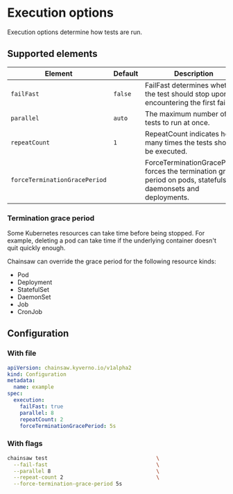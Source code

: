# Execution options

Execution options determine how tests are run.

## Supported elements

| Element | Default | Description |
|---|---|---|
| `failFast` | `false` | FailFast determines whether the test should stop upon encountering the first failure. |
| `parallel` | `auto` | The maximum number of tests to run at once. |
| `repeatCount` | `1` | RepeatCount indicates how many times the tests should be executed. |
| `forceTerminationGracePeriod` | | ForceTerminationGracePeriod forces the termination grace period on pods, statefulsets, daemonsets and deployments. |

### Termination grace period

Some Kubernetes resources can take time before being stopped. For example, deleting a pod can take time if the underlying container doesn't quit quickly enough.

Chainsaw can override the grace period for the following resource kinds:

- Pod
- Deployment
- StatefulSet
- DaemonSet
- Job
- CronJob

## Configuration

### With file

```yaml
apiVersion: chainsaw.kyverno.io/v1alpha2
kind: Configuration
metadata:
  name: example
spec:
  execution:
    failFast: true
    parallel: 8
    repeatCount: 2
    forceTerminationGracePeriod: 5s
```

### With flags

```bash
chainsaw test                                   \
  --fail-fast                                   \
  --parallel 8                                  \
  --repeat-count 2                              \
  --force-termination-grace-period 5s
```
